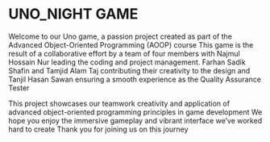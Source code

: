 # UNO_NIGHT GAME

Welcome to our Uno game, a passion project created as part of the Advanced Object-Oriented Programming (AOOP) course This game is the result of a collaborative effort by a team of four members with Najmul Hossain Nur leading the coding and project management. Farhan Sadik Shafin and Tamjid Alam Taj contributing their creativity to the design and Tanjil Hasan Sawan ensuring a smooth experience as the Quality Assurance Tester  

This project showcases our teamwork creativity and application of advanced object-oriented programming principles in game development We hope you enjoy the immersive gameplay and vibrant interface we’ve worked hard to create Thank you for joining us on this journey
